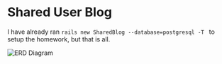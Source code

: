 # Shared User Blog

I have already ran `rails new SharedBlog --database=postgresql -T
` to setup the homework, but that is all.



![ERD Diagram](http://i.imgur.com/yf0j4VZ.png "Suggested model layout")

